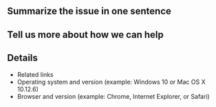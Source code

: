 ## Summarize the issue in one sentence

## Tell us more about how we can help

## Details

* Related links
* Operating system and version (example: Windows 10 or Mac OS X 10.12.6)
* Browser and version (example: Chrome, Internet Explorer, or Safari)
